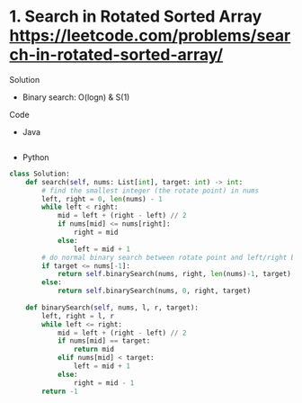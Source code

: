 # 1.  Search in Rotated Sorted Array https://leetcode.com/problems/search-in-rotated-sorted-array/

Solution

- Binary search: O(logn) & S(1)

Code

- Java

```java

```

- Python

```python
class Solution:
    def search(self, nums: List[int], target: int) -> int:
        # find the smallest integer (the rotate point) in nums
        left, right = 0, len(nums) - 1
        while left < right:
            mid = left + (right - left) // 2
            if nums[mid] <= nums[right]:
                right = mid
            else:
                left = mid + 1
        # do normal binary search between rotate point and left/right bounadry
        if target <= nums[-1]:
            return self.binarySearch(nums, right, len(nums)-1, target)
        else:
            return self.binarySearch(nums, 0, right, target)
        
    def binarySearch(self, nums, l, r, target):
        left, right = l, r
        while left <= right:
            mid = left + (right - left) // 2
            if nums[mid] == target:
                return mid
            elif nums[mid] < target:
                left = mid + 1
            else:
                right = mid - 1
        return -1
```